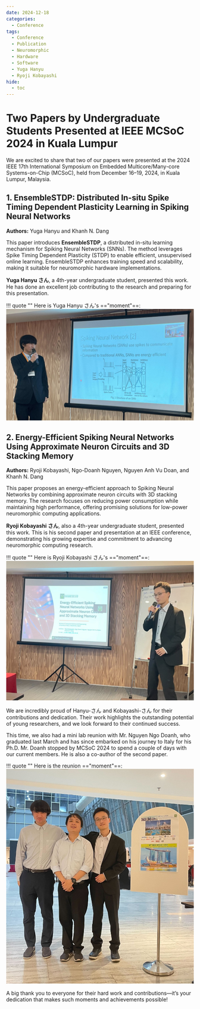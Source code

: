 ```yaml
---
date: 2024-12-18
categories:
  - Conference
tags:
  - Conference
  - Publication
  - Neuromorphic
  - Hardware
  - Software
  - Yuga Hanyu
  - Ryoji Kobayashi
hide:
  - toc
---
```


# Two Papers by Undergraduate Students Presented at IEEE MCSoC 2024 in Kuala Lumpur  

We are excited to share that two of our papers were presented at the 2024 IEEE 17th International Symposium on Embedded Multicore/Many-core Systems-on-Chip (MCSoC), held from December 16–19, 2024, in Kuala Lumpur, Malaysia.  
<!-- more -->

## 1. EnsembleSTDP: Distributed In-situ Spike Timing Dependent Plasticity Learning in Spiking Neural Networks  
**Authors:** Yuga Hanyu and Khanh N. Dang  

This paper introduces **EnsembleSTDP**, a distributed in-situ learning mechanism for Spiking Neural Networks (SNNs). The method leverages Spike Timing Dependent Plasticity (STDP) to enable efficient, unsupervised online learning. EnsembleSTDP enhances training speed and scalability, making it suitable for neuromorphic hardware implementations.  

**Yuga Hanyu さん**, a 4th-year undergraduate student, presented this work. He has done an excellent job contributing to the research and preparing for this presentation.  

!!! quote ""
    Here is Yuga Hanyu さん's =="moment"==:
    ![news](imgs/2024/12/MCSoC-24_3.jpg)  

## 2. Energy-Efficient Spiking Neural Networks Using Approximate Neuron Circuits and 3D Stacking Memory  
**Authors:** Ryoji Kobayashi, Ngo-Doanh Nguyen, Nguyen Anh Vu Doan, and Khanh N. Dang  

This paper proposes an energy-efficient approach to Spiking Neural Networks by combining approximate neuron circuits with 3D stacking memory. The research focuses on reducing power consumption while maintaining high performance, offering promising solutions for low-power neuromorphic computing applications.  

**Ryoji Kobayashi さん**, also a 4th-year undergraduate student, presented this work. This is his second paper and presentation at an IEEE conference, demonstrating his growing expertise and commitment to advancing neuromorphic computing research.  

!!! quote ""
    Here is Ryoji Kobayashi さん's =="moment"==:
    ![news](imgs/2024/12/MCSoC-24_2.jpg)  


We are incredibly proud of Hanyu-さん and Kobayashi-さん for their contributions and dedication. Their work highlights the outstanding potential of young researchers, and we look forward to their continued success.  

This time, we also had a mini lab reunion with Mr. Nguyen Ngo Doanh, who graduated last March and has since embarked on his journey to Italy for his Ph.D. Mr. Doanh stopped by MCSoC 2024 to spend a couple of days with our current members. He is also a co-author of the second paper.  

!!! quote ""
    Here is the reunion =="moment"==:
    ![news](imgs/2024/12/MCSoC-24_1.jpg)  

A big thank you to everyone for their hard work and contributions—it’s your dedication that makes such moments and achievements possible!
